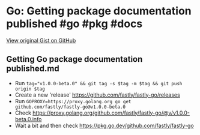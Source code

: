 # Go: Getting package documentation published #go #pkg #docs

[View original Gist on GitHub](https://gist.github.com/Integralist/9136adf9891c3e93480b02aa32de3b8a)

## Getting Go package documentation published.md

- Run `tag="v1.0.0-beta.0" && git tag -s $tag -m $tag && git push origin $tag`
- Create a new 'release' https://github.com/fastly/fastly-go/releases
- Run `GOPROXY=https://proxy.golang.org go get github.com/fastly/fastly-go@v1.0.0-beta.0`
- Check https://proxy.golang.org/github.com/fastly/fastly-go/@v/v1.0.0-beta.0.info
- Wait a bit and then check https://pkg.go.dev/github.com/fastly/fastly-go

